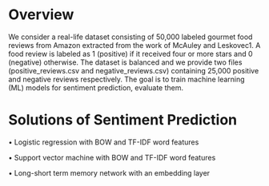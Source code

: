 # Overview
We consider a real-life dataset consisting of 50,000 labeled gourmet food reviews from Amazon extracted from the work of McAuley and Leskovec1. A food review is labeled as 1 (positive) if it received four or more stars and 0 (negative) otherwise. The dataset is balanced and we provide two files (positive_reviews.csv and negative_reviews.csv) containing 25,000 positive and negative reviews respectively. The goal is to train machine learning (ML) models for sentiment prediction, evaluate them.

# Solutions of Sentiment Prediction
• Logistic regression with BOW and TF-IDF word features

• Support vector machine with BOW and TF-IDF word features

• Long-short term memory network with an embedding layer
